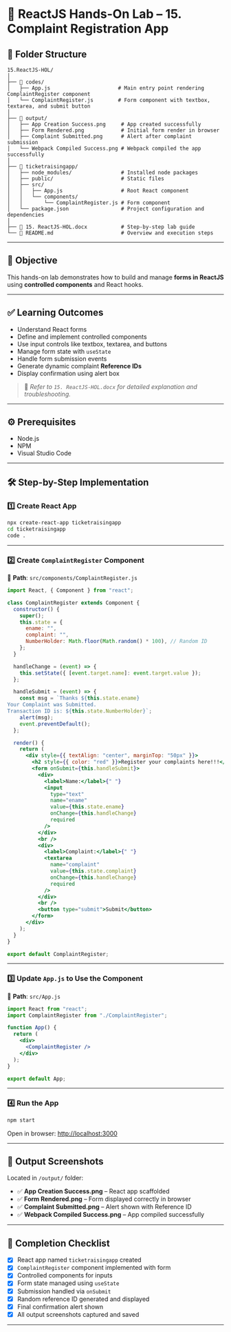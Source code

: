 # 🚀 ReactJS Hands-On Lab – 15. Complaint Registration App

## 📁 Folder Structure

```
15.ReactJS-HOL/
│
├── 📂 codes/                         
│   ├── App.js                      # Main entry point rendering ComplaintRegister component
│   └── ComplaintRegister.js        # Form component with textbox, textarea, and submit button
│
├── 📂 output/                      
│   ├── App Creation Success.png     # App created successfully
│   ├── Form Rendered.png            # Initial form render in browser
│   ├── Complaint Submitted.png      # Alert after complaint submission
│   └── Webpack Compiled Success.png # Webpack compiled the app successfully
│
├── 📂 ticketraisingapp/            
│   ├── node_modules/                # Installed node packages
│   ├── public/                      # Static files
│   ├── src/                         
│   │   ├── App.js                   # Root React component
│   │   └── components/
│   │       └── ComplaintRegister.js # Form component
│   └── package.json                 # Project configuration and dependencies
│
├── 📄 15. ReactJS-HOL.docx           # Step-by-step lab guide
└── 📄 README.md                      # Overview and execution steps
```

---

## 🎯 Objective

This hands-on lab demonstrates how to build and manage **forms in ReactJS** using **controlled components** and React hooks.

---

## ✅ Learning Outcomes

* Understand React forms
* Define and implement controlled components
* Use input controls like textbox, textarea, and buttons
* Manage form state with `useState`
* Handle form submission events
* Generate dynamic complaint **Reference IDs**
* Display confirmation using alert box

> 🔎 *Refer to `15. ReactJS-HOL.docx` for detailed explanation and troubleshooting.*

---

## ⚙️ Prerequisites

* Node.js
* NPM
* Visual Studio Code

---

## 🛠️ Step-by-Step Implementation

### 1️⃣ Create React App

```bash
npx create-react-app ticketraisingapp
cd ticketraisingapp
code .
```

---

### 2️⃣ Create `ComplaintRegister` Component

📄 **Path**: `src/components/ComplaintRegister.js`

```jsx
import React, { Component } from "react";

class ComplaintRegister extends Component {
  constructor() {
    super();
    this.state = {
      ename: "",
      complaint: "",
      NumberHolder: Math.floor(Math.random() * 100), // Random ID
    };
  }

  handleChange = (event) => {
    this.setState({ [event.target.name]: event.target.value });
  };

  handleSubmit = (event) => {
    const msg = `Thanks ${this.state.ename}
Your Complaint was Submitted.
Transaction ID is: ${this.state.NumberHolder}`;
    alert(msg);
    event.preventDefault();
  };

  render() {
    return (
      <div style={{ textAlign: "center", marginTop: "50px" }}>
        <h2 style={{ color: "red" }}>Register your complaints here!!!</h2>
        <form onSubmit={this.handleSubmit}>
          <div>
            <label>Name:</label>{" "}
            <input
              type="text"
              name="ename"
              value={this.state.ename}
              onChange={this.handleChange}
              required
            />
          </div>
          <br />
          <div>
            <label>Complaint:</label>{" "}
            <textarea
              name="complaint"
              value={this.state.complaint}
              onChange={this.handleChange}
              required
            />
          </div>
          <br />
          <button type="submit">Submit</button>
        </form>
      </div>
    );
  }
}

export default ComplaintRegister;
```

---

### 3️⃣ Update `App.js` to Use the Component

📄 **Path**: `src/App.js`

```jsx
import React from "react";
import ComplaintRegister from "./ComplaintRegister";

function App() {
  return (
    <div>
      <ComplaintRegister />
    </div>
  );
}

export default App;
```

---

### 4️⃣ Run the App

```bash
npm start
```

Open in browser: [http://localhost:3000](http://localhost:3000)

---

## 📸 Output Screenshots

Located in `/output/` folder:

* ✅ **App Creation Success.png** – React app scaffolded
* ✅ **Form Rendered.png** – Form displayed correctly in browser
* ✅ **Complaint Submitted.png** – Alert shown with Reference ID
* ✅ **Webpack Compiled Success.png** – App compiled successfully

---

## 🏁 Completion Checklist

* [x] React app named `ticketraisingapp` created
* [x] `ComplaintRegister` component implemented with form
* [x] Controlled components for inputs
* [x] Form state managed using `useState`
* [x] Submission handled via `onSubmit`
* [x] Random reference ID generated and displayed
* [x] Final confirmation alert shown
* [x] All output screenshots captured and saved

---
